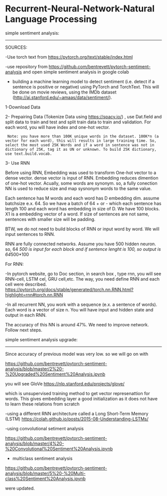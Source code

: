 # Recurrent-Neural-Network-Natural Language Processing


simple sentiment analysis:

-----------------------------

SOURCES:

-Use torch text from https://pytorch.org/text/stable/index.html  

-use repository from https://github.com/bentrevett/pytorch-sentiment-analysis  and open simple sentiment analysis in google colab

- building a machine learning model to detect sentiment (i.e. detect if a sentence is positive or negative) using PyTorch and TorchText. This will be done on movie reviews, using the IMDb dataset (http://ai.stanford.edu/~amaas/data/sentiment/).

1-Download Data

2- Prepairing Data (Tokenize Data using https://spacy.io/) , use Dat.field and split data to train and test and split train data to train and validation. For each word, you will have index and one-hot vector.

     Note: you have more than 100K unique words in the dataset. 100K*n (a vector for each word), this will results in large training time. So, select the most used 25K Words and if a word in sentence was not in dictionary of 25K, tag it as UN or unknown. To build 25K dictionary, use text.build.vocab.
     

3- Use RNN
  
  Before using RNN, Embedding was used to transform One-hot vector to a dense vector. dense vector is input of RNN. Embedding reduces dimention of one-hot vector. Acually, some words are synonym. so, a fully conection NN is used to reduce size and map sysnonym words to the same value.
  
  Each sentence has M words and each word has D embedding dim. assume batchsize e.x. 64. So we have a batch of 64 + or - which each sentence has length 100 and each word has embedding in size of D. We have 100 blocks. X1 is a embedding vector of a word.
If size of sentences are not same, sentences with smaller size will be padding.

BTW, we do not need to build blocks of RNN or input word by word. We will input sentences to RNN. 

RNN are fully connected networks. Assume you have 500 hidden neuron. so,  64 *500 is input for each block and if sentence lenght is 100, so output is 64*500*100

  For RNN:

-In pytorch website, go to Doc section, in search box , type rnn, you will see RNN-cell, LSTM cel, GRU cell,etc. The way, you need define RNN and each cell were described.
https://pytorch.org/docs/stable/generated/torch.nn.RNN.html?highlight=rnn#torch.nn.RNN

-In all recurrent NN, you work with a sequence (e.x. a sentence of words). Each word is a vector of size n. You will have input and hidden state and output in each RNN.


The accuracy of this NN is around 47%. We need to improve network.  Follow next steps.


simple sentiment analysis upgrade:

-----------------------------

Since accuracy of previous model was very low. so we will go on with

https://github.com/bentrevett/pytorch-sentiment-analysis/blob/master/2%20-%20Upgraded%20Sentiment%20Analysis.ipynb

you will see GloVe
https://nlp.stanford.edu/projects/glove/

which is unsupervised training method to get vector represenattion for words. This gives embedding layer a good initialization as it does not have to learn these relations from scratch

-using a different RNN architecture called a Long Short-Term Memory (LSTM)
https://colah.github.io/posts/2015-08-Understanding-LSTMs/

-using convolutional setiment analysis

https://github.com/bentrevett/pytorch-sentiment-analysis/blob/master/4%20-%20Convolutional%20Sentiment%20Analysis.ipynb

- multiclass sentiment analysis

https://github.com/bentrevett/pytorch-sentiment-analysis/blob/master/5%20-%20Multi-class%20Sentiment%20Analysis.ipynb

were updated.





